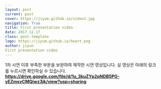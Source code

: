 ```yaml
---
layout: post
current: post
cover: https://jiyum.github.io/video1.jpg
navigation: True
title: First presentation video
date: 2017.12.17
class: post-template
logo: https://jiyum.github.io/heart.png
author: jiyun
First presentation video
---
```



1차 시연 이후 부족한 부분을 보완하여 제작한 시연 영상입니다.
실 영상은 아래의 링크를 누르시면 확인하실 수 있습니다.
**https://drive.google.com/file/d/1u_3kuZYp2pNDB5PG-yEZmsvCMQiwz3jk/view?usp=sharing**
